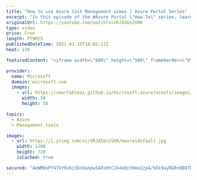 ```yaml
---
title: "How to use Azure Cost Management views | Azure Portal Series"
excerpt: "In this episode of the #Azure Portal \"How To\" series, learn about built-in cost views in #Microsoft Azure Cost Management and how to create your own custom views.   Try out these features in the Azure portal: https://portal.azure.com   Keep connected on Twitter: https://twitter.com/AzurePortal   Make"
originalUrl: https://youtube.com/watch?v=VRJA5bn2VH0
type: video
price: Free
length: PT9M2S
publishedDateTime: 2021-01-15T16:02:12Z
heat: 130

featuredContent: "<iframe width=\"800\" height=\"500\" frameborder=\"0\" src=\"https://www.youtube.com/embed/VRJA5bn2VH0\" allow=\"accelerometer; autoplay; encrypted-media; gyroscope; picture-in-picture\" allowfullscreen></iframe>"

provider:
  name: Microsoft
  domain: microsoft.com
  images:
    - url: https://smartableai.github.io/microsoft-azure/assets/images/organizations/microsoft.com-50x50.jpg
      width: 50
      height: 50

topics:
  - Azure
  - Management tools

images:
  - url: https://i.ytimg.com/vi/VRJA5bn2VH0/maxresdefault.jpg
    width: 1280
    height: 720
    isCached: true

secured: "AeWMboPf47kY9v6zI6nXanpwSAOsHtC1k4eQcV6mo2zp4/hEk9ayRGR+8B8TbgIQF7ZRt3GMNWmEQQJJ2iKzqHvTc50S/d7oMX7tJEkqA6/SOLE2x+w9JCjyXpr81MbLWbyc+aCF5Z+jJLpjUdifWZM2nX46fIoeOWkGYb6VpAp4xlp5yUhy98mrbJ47GQxio6Ik0wzSusm5eFIwEoGFQrNRnrytHjLCjEFhSFERlBB45INRm8JjaNCyHYv8ei+m+uNDwdyBn8nhwJOfHUkUJJpymCPvJfjEbzvwRQqUflBsb1kxdiaX2qztI1E0eRhZVXD4vM2l2PX2s6cusAOLK1YJiYmvHRdshz7S88FIgwOOtUbwEOTPsOYiEDDx+tiWC/rZAuZNYE1JWAfl912Chwfm+rdLKpd44YyucXIrwE0=;mMQ1w50upKOkavVwalqRYA=="
---
```


